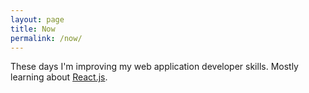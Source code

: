 ```yaml
---
layout: page
title: Now
permalink: /now/
---
```


These days I'm improving my web application developer skills. Mostly learning about [React.js](https://facebook.github.io/react/).
